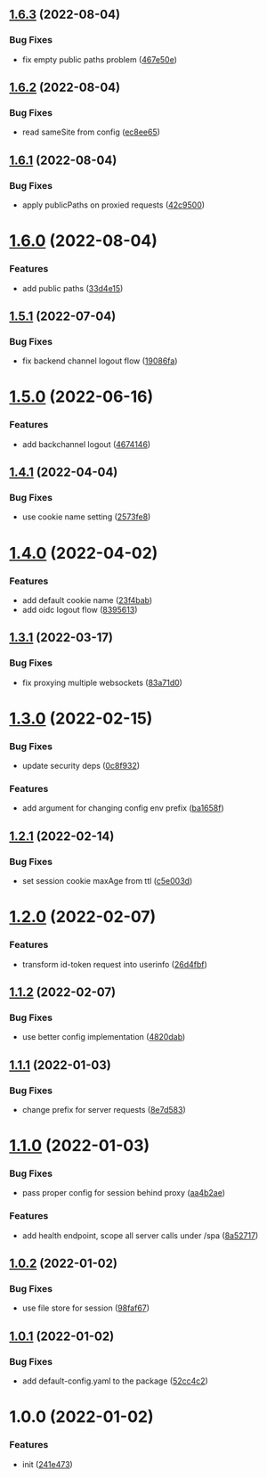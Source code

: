 ## [1.6.3](https://github.com/entwico/spa-resort/compare/v1.6.2...v1.6.3) (2022-08-04)


### Bug Fixes

* fix empty public paths problem ([467e50e](https://github.com/entwico/spa-resort/commit/467e50e2db1621f2743b923baadcb51a0304d39b))

## [1.6.2](https://github.com/entwico/spa-resort/compare/v1.6.1...v1.6.2) (2022-08-04)


### Bug Fixes

* read sameSite from config ([ec8ee65](https://github.com/entwico/spa-resort/commit/ec8ee65f40f38089f186ac216dedc338e96202c2))

## [1.6.1](https://github.com/entwico/spa-resort/compare/v1.6.0...v1.6.1) (2022-08-04)


### Bug Fixes

* apply publicPaths on proxied requests ([42c9500](https://github.com/entwico/spa-resort/commit/42c95002b589d24a30f164b3d194cb3aeb113268))

# [1.6.0](https://github.com/entwico/spa-resort/compare/v1.5.1...v1.6.0) (2022-08-04)


### Features

* add public paths ([33d4e15](https://github.com/entwico/spa-resort/commit/33d4e1503985449a81dae622abd30fcddc0083fb))

## [1.5.1](https://github.com/entwico/spa-resort/compare/v1.5.0...v1.5.1) (2022-07-04)


### Bug Fixes

* fix backend channel logout flow ([19086fa](https://github.com/entwico/spa-resort/commit/19086fa572a950421e28f121a99cae2c61dd5b8e))

# [1.5.0](https://github.com/entwico/spa-resort/compare/v1.4.1...v1.5.0) (2022-06-16)


### Features

* add backchannel logout ([4674146](https://github.com/entwico/spa-resort/commit/46741464b61442448ec2ebee295d3f58321bf173))

## [1.4.1](https://github.com/entwico/spa-resort/compare/v1.4.0...v1.4.1) (2022-04-04)


### Bug Fixes

* use cookie name setting ([2573fe8](https://github.com/entwico/spa-resort/commit/2573fe8252fed364785d442b8455389e4a920fe3))

# [1.4.0](https://github.com/entwico/spa-resort/compare/v1.3.1...v1.4.0) (2022-04-02)


### Features

* add default cookie name ([23f4bab](https://github.com/entwico/spa-resort/commit/23f4babcac84e6c65bde6f4686c22ac352baf6b3))
* add oidc logout flow ([8395613](https://github.com/entwico/spa-resort/commit/8395613cbcce514d21244d957f4d4448d9dfde3b))

## [1.3.1](https://github.com/entwico/spa-resort/compare/v1.3.0...v1.3.1) (2022-03-17)


### Bug Fixes

* fix proxying multiple websockets ([83a71d0](https://github.com/entwico/spa-resort/commit/83a71d04e1c2570864f33d242b5087247ce74116))

# [1.3.0](https://github.com/entwico/spa-resort/compare/v1.2.1...v1.3.0) (2022-02-15)


### Bug Fixes

* update security deps ([0c8f932](https://github.com/entwico/spa-resort/commit/0c8f932f8cfd21d010829100b09e526e6a73c124))


### Features

* add argument for changing config env prefix ([ba1658f](https://github.com/entwico/spa-resort/commit/ba1658f07967ce6efd9217796c8bea0806d9d8d8))

## [1.2.1](https://github.com/entwico/spa-resort/compare/v1.2.0...v1.2.1) (2022-02-14)


### Bug Fixes

* set session cookie maxAge from ttl ([c5e003d](https://github.com/entwico/spa-resort/commit/c5e003dbceb3481dcda83c062835429f4d292a71))

# [1.2.0](https://github.com/entwico/spa-resort/compare/v1.1.2...v1.2.0) (2022-02-07)


### Features

* transform id-token request into userinfo ([26d4fbf](https://github.com/entwico/spa-resort/commit/26d4fbfdd8d64741eafd883c53b137bcbfeaa9bb))

## [1.1.2](https://github.com/entwico/spa-resort/compare/v1.1.1...v1.1.2) (2022-02-07)


### Bug Fixes

* use better config implementation ([4820dab](https://github.com/entwico/spa-resort/commit/4820dab3111b350f754998ec5c1e36428fcfb76c))

## [1.1.1](https://github.com/entwico/spa-resort/compare/v1.1.0...v1.1.1) (2022-01-03)


### Bug Fixes

* change prefix for server requests ([8e7d583](https://github.com/entwico/spa-resort/commit/8e7d5836bfb6e2ca64b85b2d4fcbbac87c6acc7a))

# [1.1.0](https://github.com/entwico/spa-resort/compare/v1.0.2...v1.1.0) (2022-01-03)


### Bug Fixes

* pass proper config for session behind proxy ([aa4b2ae](https://github.com/entwico/spa-resort/commit/aa4b2aeda509705d7c5209bc5dba0bf0b1b5d5a0))


### Features

* add health endpoint, scope all server calls under /spa ([8a52717](https://github.com/entwico/spa-resort/commit/8a5271702b596e629538f1cbd0c903e407f7e9ac))

## [1.0.2](https://github.com/entwico/spa-resort/compare/v1.0.1...v1.0.2) (2022-01-02)


### Bug Fixes

* use file store for session ([98faf67](https://github.com/entwico/spa-resort/commit/98faf67d234583112e33e41c61fd9ebb4d66328f))

## [1.0.1](https://github.com/entwico/spa-resort/compare/v1.0.0...v1.0.1) (2022-01-02)


### Bug Fixes

* add default-config.yaml to the package ([52cc4c2](https://github.com/entwico/spa-resort/commit/52cc4c219438f984477e81107293a0991286e387))

# 1.0.0 (2022-01-02)


### Features

* init ([241e473](https://github.com/entwico/spa-resort/commit/241e4736e29ed69c95a6a3c5ecd0c4b1f8828539))
